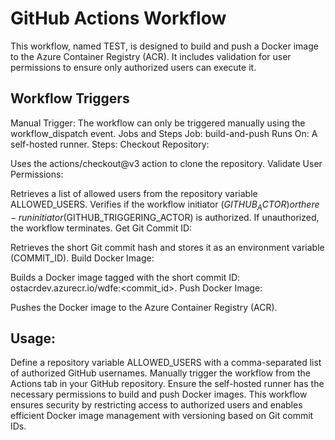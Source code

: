 # GitHub Actions Workflow

This workflow, named TEST, is designed to build and push a Docker image to the Azure Container Registry (ACR). It includes validation for user permissions to ensure only authorized users can execute it.

## Workflow Triggers
Manual Trigger: 
The workflow can only be triggered manually using the workflow_dispatch event.
Jobs and Steps
Job: build-and-push
Runs On: A self-hosted runner.
Steps:
Checkout Repository:

Uses the actions/checkout@v3 action to clone the repository.
Validate User Permissions:

Retrieves a list of allowed users from the repository variable ALLOWED_USERS.
Verifies if the workflow initiator ($GITHUB_ACTOR) or the re-run initiator ($GITHUB_TRIGGERING_ACTOR) is authorized.
If unauthorized, the workflow terminates.
Get Git Commit ID:

Retrieves the short Git commit hash and stores it as an environment variable (COMMIT_ID).
Build Docker Image:

Builds a Docker image tagged with the short commit ID:
ostacrdev.azurecr.io/wdfe:<commit_id>.
Push Docker Image:

Pushes the Docker image to the Azure Container Registry (ACR).

## Usage:
Define a repository variable ALLOWED_USERS with a comma-separated list of authorized GitHub usernames.
Manually trigger the workflow from the Actions tab in your GitHub repository.
Ensure the self-hosted runner has the necessary permissions to build and push Docker images.
This workflow ensures security by restricting access to authorized users and enables efficient Docker image management with versioning based on Git commit IDs.
